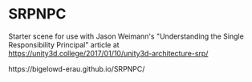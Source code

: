 # SRPNPC
 
Starter scene for use with Jason Weimann's "Understanding the Single Responsibility Principal" article at https://unity3d.college/2017/01/10/unity3d-architecture-srp/
<p>https://bigelowd-erau.github.io/SRPNPC/</p>
